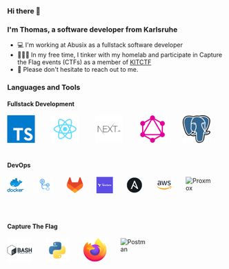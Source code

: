 ### Hi there 👋
### I'm Thomas, a software developer from Karlsruhe

- 💻  I'm working at Abusix as a fullstack software developer
- 👨🏼‍💻  In my free time, I tinker with my homelab and participate in Capture the Flag events (CTFs) as a member of [KITCTF](https://kitctf.de)
- 💬  Please don't hesitate to reach out to me.

### Languages and Tools

#### Fullstack Development

<div style="display: grid; grid-template-rows: auto; grid-auto-flow: column; grid-gap: 5px; height: 70px;">
    <img align="left" alt="Typescript" width="64px" src="https://raw.githubusercontent.com/github/explore/80688e429a7d4ef2fca1e82350fe8e3517d3494d/topics/typescript/typescript.png" />&emsp;&ensp;
    <img align="left" alt="React" width="64px" src="https://raw.githubusercontent.com/github/explore/80688e429a7d4ef2fca1e82350fe8e3517d3494d/topics/react/react.png" />&emsp;&ensp;
    <img align="left" alt="Next.js" width="64px" src="https://github.com/github/explore/blob/main/topics/nextjs/nextjs.png?raw=true" />&emsp;&ensp;
    <img align="left" alt="GraphQL" width="64px" src="https://github.com/github/explore/blob/main/topics/graphql/graphql.png?raw=true" />&emsp;&ensp;
    <img align="left" alt="PostgreSQL" width="64px" src="https://raw.githubusercontent.com/github/explore/80688e429a7d4ef2fca1e82350fe8e3517d3494d/topics/postgresql/postgresql.png" />&emsp;&ensp;
</div>&emsp;&ensp;

#### DevOps

<div style="display: grid; grid-template-rows: auto; grid-auto-flow: column; grid-gap: 5px; height: 70px;">
    <img align="left" alt="Docker" width="64px" src="https://github.com/github/explore/blob/main/topics/docker/docker.png?raw=true" />&emsp;&ensp;
    <img align="left" alt="Github Actions" width="64px" src="https://github.com/github/explore/blob/main/topics/actions/actions.png?raw=true" />&emsp;&ensp;
    <img align="left" alt="Gitlab CI/CD" width="64px" src="https://github.com/github/explore/blob/main/topics/gitlab/gitlab.png?raw=true" />&emsp;&ensp;
    <img align="left" alt="Terraform" width="64px" src="https://raw.githubusercontent.com/github/explore/80688e429a7d4ef2fca1e82350fe8e3517d3494d/topics/terraform/terraform.png" />&emsp;&ensp;
    <img align="left" alt="Ansible" width="64px" src="https://raw.githubusercontent.com/github/explore/80688e429a7d4ef2fca1e82350fe8e3517d3494d/topics/ansible/ansible.png" />&emsp;&ensp;
    <img align="left" alt="AWS" width="64px" src="https://raw.githubusercontent.com/github/explore/80688e429a7d4ef2fca1e82350fe8e3517d3494d/topics/aws/aws.png" />&emsp;&ensp;
    <img align="left" alt="Proxmox" width="64px" src="https://pve.proxmox.com/mediawiki/resources/assets/proxmox_logo.png?ffc80" />&emsp;&ensp;
</div>&emsp;&ensp;

#### Capture The Flag

<div style="display: grid; grid-template-rows: auto; grid-auto-flow: column; grid-gap: 5px; height: 70px; width: 70%;">
    <img align="left" alt="Bash" width="64px" src="https://github.com/github/explore/blob/main/topics/bash/bash.png?raw=true" />&emsp;&ensp;
    <img align="left" alt="Python" width="64px" src="https://github.com/github/explore/blob/main/topics/python/python.png?raw=true" />&emsp;&ensp;
    <img align="left" alt="Firefox" width="64px" src="https://github.com/github/explore/blob/main/topics/firefox/firefox.png?raw=true" />&emsp;&ensp;
    <img align="left" alt="Postman" width="64px" src="https://voyager.postman.com/logo/postman-logo-orange-stacked.svg" />&emsp;&ensp;
</div>&emsp;&ensp;


